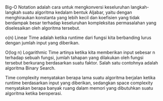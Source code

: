 Big-O Notation adalah cara untuk mengkonversi keseluruhan langkah-langkah suatu algoritma kedalam bentuk Aljabar, yaitu dengan menghiraukan konstanta yang lebih kecil dan koefisien yang tidak berdampak besar terhadap keseluruhan kompleksitas permasalahan yang diselesaikan oleh algoritma tersebut.

o(n) Linear Time adalah ketika runtime dari fungsi kita berbanding lurus dengan jumlah input yang diberikan.

O(log n) Logarithmic Time artinya ketika kita memberikan input sebesar n terhadap sebuah fungsi, jumlah tahapan yang dilakukan oleh fungsi tersebut berkurang berdasarkan suatu faktor. Salah satu contohnya adalah algoritma Binary Search.

Time complexity menyatakan berapa lama suatu algoritma berjalan ketika runtime berdasarkan input yang diberikan, sedangkan space complexity menyatakan berapa banyak ruang dalam memori yang dibutuhkan suatu algoritma ketika beroperasi.